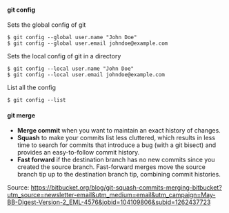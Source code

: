 #### git config
Sets the global config of git
```
$ git config --global user.name "John Doe"
$ git config --global user.email johndoe@example.com
```

Sets the local config of git in a directory
```
$ git config --local user.name "John Doe"
$ git config --local user.email johndoe@example.com
```

List all the config
```
$ git config --list
```

#### git merge
- **Merge commit** when you want to maintain an exact history of changes.
- **Squash** to make your commits list less cluttered, which results in less time to search for commits that introduce a bug (with a git bisect) and provides an easy-to-follow commit history.
- **Fast forward** if the destination branch has no new commits since you created the source branch. Fast-forward merges move the source branch tip up to the destination branch tip, combining commit histories.

Source: https://bitbucket.org/blog/git-squash-commits-merging-bitbucket?utm_source=newsletter-email&utm_medium=email&utm_campaign=May-BB-Digest-Version-2_EML-4576&jobid=104109806&subid=1262437723